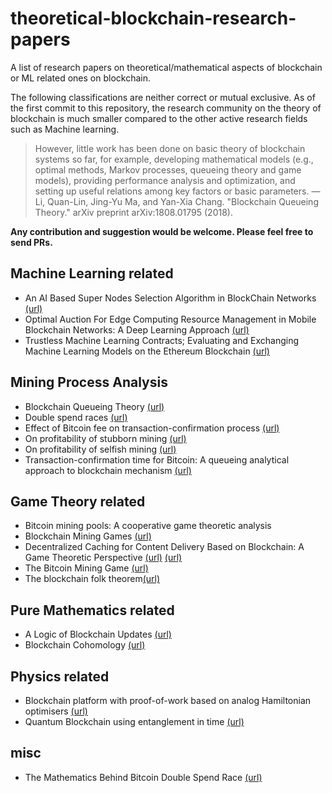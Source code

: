 # theoretical-blockchain-research-papers

A list of research papers on theoretical/mathematical aspects of blockchain or ML related ones on blockchain.

The following classifications are neither correct or mutual exclusive. As of the first commit to this repository,
the research community on the theory of blockchain is much smaller compared to the other active research fields such as Machine learning. 

> However, little work has been done on basic theory of blockchain systems so far, for example, developing mathematical models
> (e.g., optimal methods, Markov processes, queueing theory and game models), 
> providing performance analysis and optimization, and setting up useful relations among key factors or basic parameters. 
> — Li, Quan-Lin, Jing-Yu Ma, and Yan-Xia Chang. "Blockchain Queueing Theory." arXiv preprint arXiv:1808.01795 (2018).

**Any contribution and suggestion would be welcome. Please feel free to send PRs.**

## Machine Learning related
- An AI Based Super Nodes Selection Algorithm in BlockChain Networks [(url)](https://arxiv.org/abs/1808.00216)
- Optimal Auction For Edge Computing Resource Management in Mobile Blockchain Networks: A Deep Learning Approach [(url)](https://arxiv.org/abs/1711.02844)
- Trustless Machine Learning Contracts; Evaluating and Exchanging Machine Learning Models on the Ethereum Blockchain 
[(url)](https://arxiv.org/abs/1804.08230)

## Mining Process Analysis

- Blockchain Queueing Theory [(url)](https://arxiv.org/abs/1808.01795.pdf)
- Double spend races [(url)](https://arxiv.org/abs/1702.02867)
- Effect of Bitcoin fee on transaction-confirmation process [(url)](https://arxiv.org/abs/1604.00103)
- On profitability of stubborn mining [(url)](https://arxiv.org/abs/1808.01041)
- On profitability of selfish mining [(url)](https://arxiv.org/abs/1805.08281)
- Transaction-confirmation time for Bitcoin: A queueing analytical approach to blockchain mechanism
[(url)](https://link.springer.com/chapter/10.1007/978-3-319-68520-5_5)

## Game Theory related
- Bitcoin mining pools: A cooperative game theoretic analysis
- Blockchain Mining Games [(url)](https://arxiv.org/abs/1607.02420)
- Decentralized Caching for Content Delivery Based on Blockchain: A Game Theoretic Perspective [(url)](https://arxiv.org/abs/1801.07604)
[(url)](https://www.microsoft.com/en-us/research/publication/bitcoin-mining-pools-a-cooperative-game-theoretic-analysis/)
- The Bitcoin Mining Game [(url)](https://papers.ssrn.com/sol3/papers.cfm?abstract_id=2407834)
- The blockchain folk theorem[(url)](https://www.tse-fr.eu/sites/default/files/TSE/documents/doc/wp/2017/wp_tse_817.pdf)

## Pure Mathematics related
- A Logic of Blockchain Updates [(url)](https://arxiv.org/abs/1707.01766)
- Blockchain Cohomology [(url)](https://arxiv.org/abs/1805.07047)

## Physics related
- Blockchain platform with proof-of-work based on analog Hamiltonian optimisers [(url)](https://arxiv.org/abs/1802.10091)
- Quantum Blockchain using entanglement in time [(url)](https://arxiv.org/pdf/1804.05979.pdf)

## misc

- The Mathematics Behind Bitcoin Double Spend Race [(url)](https://webusers.imj-prg.fr/~ricardo.perez-marco/blockchain/BitcoinP7.pdf)